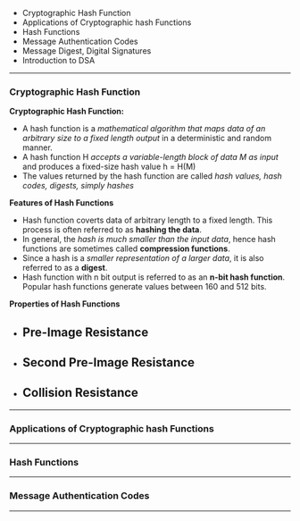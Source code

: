 - Cryptographic Hash Function
- Applications of Cryptographic hash Functions
- Hash Functions
- Message Authentication Codes
- Message Digest, Digital Signatures
- Introduction to DSA

---
### Cryptographic Hash Function
__Cryptographic Hash Function:__ 
- A hash function is a _mathematical algorithm that maps data of an arbitrary size to a fixed length output_ in a deterministic and random manner.
- A hash function H _accepts a variable-length block of data M as input_ and produces a fixed-size hash value h = H(M)
- The values returned by the hash function are called _hash values, hash codes, digests, simply hashes_ 

__Features of Hash Functions__
- Hash function coverts data of arbitrary length to a fixed length. This process is often referred to as **hashing the data**.
-  In general, the _hash is much smaller than the input data_, hence hash functions are sometimes called **compression functions**.
-  Since a hash is a _smaller representation of a larger data_, it is also referred to as a **digest**.
-  Hash function with n bit output is referred to as an **n-bit hash function**. Popular hash functions generate values between 160 and 512 bits.

__Properties of Hash Functions__
- **Pre-Image Resistance**
	- 
- **Second Pre-Image Resistance**
	- 
- **Collision Resistance**
	- 


---
### Applications of Cryptographic hash Functions

---
### Hash Functions

---
### Message Authentication Codes

---


